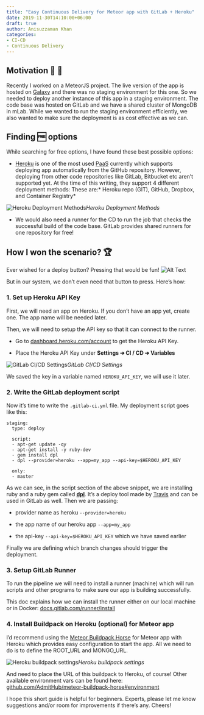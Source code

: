 ```yaml
---
title: "Easy Continuous Delivery for Meteor app with GitLab + Heroku"
date: 2019-11-30T14:10:00+06:00
draft: true
author: Anisuzzaman Khan
categories:
- CI-CD
- Continuous Delivery
---
```


## Motivation 🌌 🌠

Recently I worked on a MeteorJS project. The live version of the app is hosted on [Galaxy](https://www.meteor.com/hosting) and there was no staging environment for this one. So we needed to deploy another instance of this app in a staging environment. The code base was hosted on GitLab and we have a shared cluster of MongoDB in mLab. While we wanted to run the staging environment efficiently, we also wanted to make sure the deployment is as cost effective as we can.

## Finding 🆓 options

While searching for free options, I have found these best possible options:

* [Heroku](https://heroku.com/) is one of the most used [PaaS](https://en.wikipedia.org/wiki/Platform_as_a_service) currently which supports deploying app automatically from the GitHub repository. However, deploying from other code repositories like GitLab, Bitbucket etc aren’t supported yet.
At the time of this writing, they support 4 different deployment methods:
These are:* Heroku repo (GIT), GitHub, Dropbox, and Container Registry*

![Heroku Deployment Methods](https://cdn-images-1.medium.com/max/2586/1*nHlhh7SkZY1RLuq-r6gxEg.png)*Heroku Deployment Methods*

* We would also need a runner for the CD to run the job that checks the successful build of the code base. GitLab provides shared runners for one repository for free!

## How I won the scenario? 🏆

Ever wished for a deploy button? Pressing that would be fun!
![Alt Text](https://media.giphy.com/media/naxep4vNBAOL6/giphy.gif)

But in our system, we don’t even need that button to press. Here’s how:

### 1. Set up Heroku API Key

First, we will need an app on Heroku. If you don’t have an app yet, create one. The app name will be needed later.

Then, we will need to setup the API key so that it can connect to the runner.

* Go to [dashboard.heroku.com/account](https://dashboard.heroku.com/account) to get the Heroku API Key.

* Place the Heroku API Key under **Settings ➔ CI / CD ➔ Variables**

![GitLab CI/CD Settings](https://cdn-images-1.medium.com/max/2670/1*-Zvvq9z8Zo_7QzmrlUXibA.png)*GitLab CI/CD Settings*

We saved the key in a variable named `HEROKU_API_KEY`, we will use it later.

### 2. Write the GitLab deployment script

Now it’s time to write the `.gitlab-ci.yml` file.
My deployment script goes like this:

    staging:
      type: deploy

      script:
      - apt-get update -qy
      - apt-get install -y ruby-dev
      - gem install dpl
      - dpl --provider=heroku --app=my_app --api-key=$HEROKU_API_KEY

      only:
      - master

As we can see, in the script section of the above snippet, we are installing ruby and a ruby gem called **[dpl](https://docs.gitlab.com/ee/ci/examples/deployment/)**. It’s a deploy tool made by [Travis](https://travis-ci.org/) and can be used in GitLab as well. Then we are passing:

* provider name as heroku `--provider=heroku`

* the app name of our heroku app `--app=my_app`

* the api-key `--api-key=$HEROKU_API_KEY` which we have saved earlier

Finally we are defining which branch changes should trigger the deployment.

### 3. Setup GitLab Runner

To run the pipeline we will need to install a runner (machine) which will run scripts and other programs to make sure our app is building successfully.

This doc explains how we can install the runner either on our local machine or in Docker: [docs.gitlab.com/runner/install](https://docs.gitlab.com/runner/install/)

### 4. Install Buildpack on Heroku (optional) for Meteor app

I’d recommend using the [Meteor Buildpack Horse](https://github.com/AdmitHub/meteor-buildpack-horse) for Meteor app with Heroku which provides easy configuration to start the app. All we need to do is to define the ROOT_URL and MONGO_URL.

![Heroku buildpack settings](https://cdn-images-1.medium.com/max/2572/1*rNhKYxKCKzTEymuKMT2zTw.png)*Heroku buildpack settings*

And need to place the URL of this buildpack to Heroku, of course!
Other available environment vars can be found here: [github.com/AdmitHub/meteor-buildpack-horse#environment](https://github.com/AdmitHub/meteor-buildpack-horse#environment)

I hope this short guide is helpful for beginners. Experts, please let me know suggestions and/or room for improvements if there’s any. Cheers!
